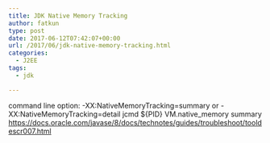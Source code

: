 ```yaml
---
title: JDK Native Memory Tracking
author: fatkun
type: post
date: 2017-06-12T07:42:07+00:00
url: /2017/06/jdk-native-memory-tracking.html
categories:
  - J2EE
tags:
  - jdk

---
```

command line option: -XX:NativeMemoryTracking=summary or -XX:NativeMemoryTracking=detail
jcmd ${PID} VM.native_memory summary
https://docs.oracle.com/javase/8/docs/technotes/guides/troubleshoot/tooldescr007.html